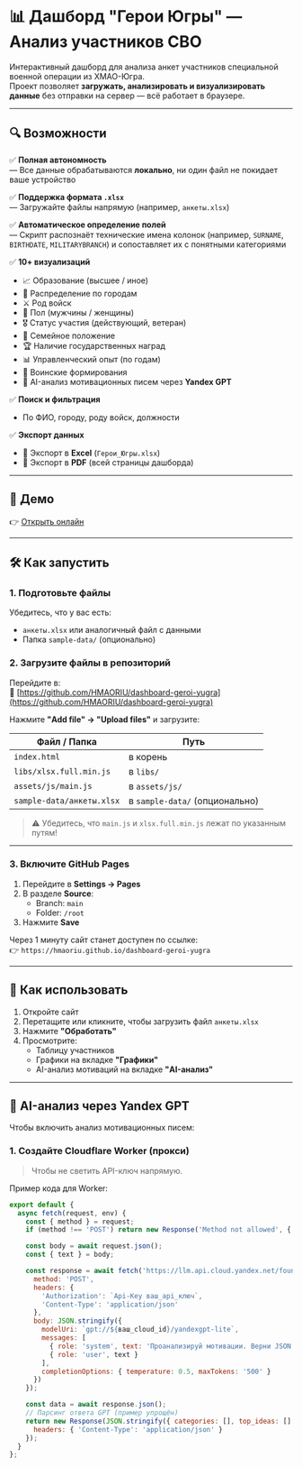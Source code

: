 # 📊 Дашборд "Герои Югры" — Анализ участников СВО

Интерактивный дашборд для анализа анкет участников специальной военной операции из ХМАО-Югра.  
Проект позволяет **загружать, анализировать и визуализировать данные** без отправки на сервер — всё работает в браузере.

---

## 🔍 Возможности

✅ **Полная автономность**  
— Все данные обрабатываются **локально**, ни один файл не покидает ваше устройство

✅ **Поддержка формата `.xlsx`**  
— Загружайте файлы напрямую (например, `анкеты.xlsx`)

✅ **Автоматическое определение полей**  
— Скрипт распознаёт технические имена колонок (например, `SURNAME`, `BIRTHDATE`, `MILITARYBRANCH`) и сопоставляет их с понятными категориями

✅ **10+ визуализаций**
- 📈 Образование (высшее / иное)
- 🌆 Распределение по городам
- ⚔️ Род войск
- 👥 Пол (мужчины / женщины)
- 🎖 Статус участия (действующий, ветеран)
- 💍 Семейное положение
- 🏆 Наличие государственных наград
- 📊 Управленческий опыт (по годам)
- 🏢 Воинские формирования
- 🧠 AI-анализ мотивационных писем через **Yandex GPT**

✅ **Поиск и фильтрация**
- По ФИО, городу, роду войск, должности

✅ **Экспорт данных**
- 💾 Экспорт в **Excel** (`Герои_Югры.xlsx`)
- 📄 Экспорт в **PDF** (всей страницы дашборда)

---

## 🚀 Демо

👉 [Открыть онлайн](https://hmaoriu.github.io/dashboard-geroi-yugra)

---

## 🛠 Как запустить

### 1. Подготовьте файлы

Убедитесь, что у вас есть:
- `анкеты.xlsx` или аналогичный файл с данными
- Папка `sample-data/` (опционально)

### 2. Загрузите файлы в репозиторий

Перейдите в:  
🔗 [https://github.com/HMAORIU/dashboard-geroi-yugra](https://github.com/HMAORIU/dashboard-geroi-yugra)

Нажмите **"Add file" → "Upload files"** и загрузите:

| Файл / Папка | Путь |
|-------------|------|
| `index.html` | в корень |
| `libs/xlsx.full.min.js` | в `libs/` |
| `assets/js/main.js` | в `assets/js/` |
| `sample-data/анкеты.xlsx` | в `sample-data/` (опционально) |

> ⚠️ Убедитесь, что `main.js` и `xlsx.full.min.js` лежат по указанным путям!

---

### 3. Включите GitHub Pages

1. Перейдите в **Settings → Pages**
2. В разделе **Source**:
   - Branch: `main`
   - Folder: `/root`
3. Нажмите **Save**

Через 1 минуту сайт станет доступен по ссылке:  
👉 `https://hmaoriu.github.io/dashboard-geroi-yugra`

---

## 🧠 Как использовать

1. Откройте сайт
2. Перетащите или кликните, чтобы загрузить файл `анкеты.xlsx`
3. Нажмите **"Обработать"**
4. Просмотрите:
   - Таблицу участников
   - Графики на вкладке **"Графики"**
   - AI-анализ мотиваций на вкладке **"AI-анализ"**

---

## 🤖 AI-анализ через Yandex GPT

Чтобы включить анализ мотивационных писем:

### 1. Создайте Cloudflare Worker (прокси)

> Чтобы не светить API-ключ напрямую.

Пример кода для Worker:
```js
export default {
  async fetch(request, env) {
    const { method } = request;
    if (method !== 'POST') return new Response('Method not allowed', { status: 405 });

    const body = await request.json();
    const { text } = body;

    const response = await fetch('https://llm.api.cloud.yandex.net/foundationModels/v1/completion', {
      method: 'POST',
      headers: {
        'Authorization': `Api-Key ваш_api_ключ`,
        'Content-Type': 'application/json'
      },
      body: JSON.stringify({
        modelUri: `gpt://${ваш_cloud_id}/yandexgpt-lite`,
        messages: [
          { role: 'system', text: 'Проанализируй мотивации. Верни JSON: {categories: [{name, count}], top_ideas: ["..."]}' },
          { role: 'user', text }
        ],
        completionOptions: { temperature: 0.5, maxTokens: '500' }
      })
    });

    const data = await response.json();
    // Парсинг ответа GPT (пример упрощён)
    return new Response(JSON.stringify({ categories: [], top_ideas: [] }), {
      headers: { 'Content-Type': 'application/json' }
    });
  }
};
